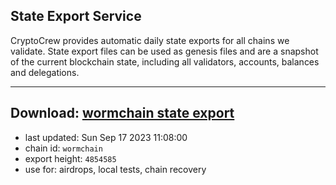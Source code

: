 ## State Export Service
CryptoCrew provides automatic daily state exports for all chains we validate. State export files can be used as genesis files and are a snapshot of the current blockchain state, including all validators, accounts, balances and delegations.

---
**Download: [wormchain state export](https://dl.ccvalidators.com/SERVICE/wormchain/wormchain_export_4854585.json)**
---

- last updated: Sun Sep 17 2023 11:08:00
- chain id: `wormchain`
- export height: `4854585`
- use for: airdrops, local tests, chain recovery
